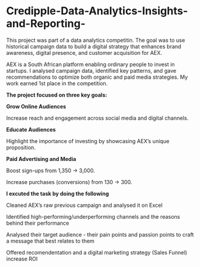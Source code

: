 # Credipple-Data-Analytics-Insights-and-Reporting-
This project was part of a data analytics competitin. The goal was to use historical campaign data to build a digital strategy that enhances brand awareness, digital presence, and customer acquisition for AEX. 

AEX is a South African platform enabling ordinary people to invest in startups.
I analysed campaign data, identified key patterns, and gave recommendations to optimize both organic and paid media strategies. My work earned 1st place in the competition.

**The project focused on three key goals:**

**Grow Online Audiences**

Increase reach and engagement across social media and digital channels.

**Educate Audiences**

Highlight the importance of investing by showcasing AEX’s unique proposition.


**Paid Advertising and Media**

Boost sign-ups from 1,350 → 3,000.

Increase purchases (conversions) from 130 → 300.


**I excuted the task by doing the following**

Cleaned AEX’s raw previous campaign and analysed it on Excel

Identified high-performing/underperforming channels and the reasons behind their performance

Analysed their target audience - their pain points and passion points to craft a message that best relates to them

Offered recomendentation and a digital marketing strategy (Sales Funnel) increase ROI
